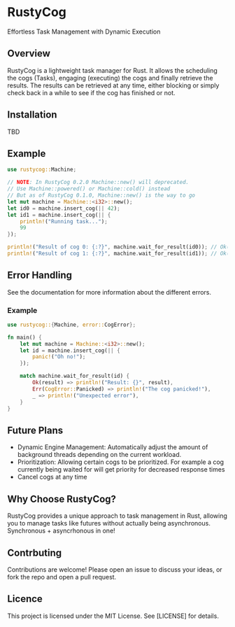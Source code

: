 # RustyCog
Effortless Task Management with Dynamic Execution

## Overview
RustyCog is a lightweight task manager for Rust. It allows
the scheduling the cogs (Tasks), engaging (executing) the cogs and finally
retrieve the results. The results can be retrieved at any time, either
blocking or simply check back in a while to see if the cog has finished or not.

## Installation
TBD

## Example
```rs
use rustycog::Machine;

// NOTE: In RustyCog 0.2.0 Machine::new() will deprecated.
// Use Machine::powered() or Machine::cold() instead
// But as of RustyCog 0.1.0, Machine::new() is the way to go
let mut machine = Machine::<i32>::new();
let id0 = machine.insert_cog(|| 42);
let id1 = machine.insert_cog(|| {
    println!("Running task...");
    99
});

println!("Result of cog 0: {:?}", machine.wait_for_result(id0)); // Ok(42)
println!("Result of cog 1: {:?}", machine.wait_for_result(id1)); // Ok(99)

```

## Error Handling
See the documentation for more information about the different errors.
### Example
```rs
use rustycog::{Machine, error::CogError};

fn main() {
    let mut machine = Machine::<i32>::new();
    let id = machine.insert_cog(|| {
        panic!("Oh no!");
    });

    match machine.wait_for_result(id) {
        Ok(result) => println!("Result: {}", result),
        Err(CogError::Panicked) => println!("The cog panicked!"),
        _ => println!("Unexpected error"),
    }
}
```

## Future Plans
- Dynamic Engine Management: Automatically adjust the amount of background threads
  depending on the current workload.
- Prioritization: Allowing certain cogs to be prioritized. For example a cog
  currently being waited for will get priority for decreased response times
- Cancel cogs at any time

## Why Choose RustyCog?
RustyCog provides a unique approach to task management in Rust,
allowing you to manage tasks like futures without actually being asynchronous.
Synchronous + asyncrhonous in one!

## Contrbuting
Contributions are welcome! Please open an issue to discuss your ideas, or fork the repo and open a pull request.

## Licence
This project is licensed under the MIT License. See [LICENSE] for details.
